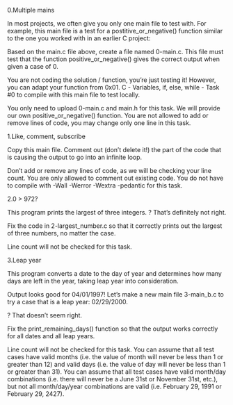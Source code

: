 0.Multiple mains

In most projects, we often give you only one main file to test with. For example, this main file is a test for a postitive_or_negative() function similar to the one you worked with in an earlier C project:

Based on the main.c file above, create a file named 0-main.c. This file must test that the function positive_or_negative() gives the correct output when given a case of 0.

You are not coding the solution / function, you’re just testing it! However, you can adapt your function from 0x01. C - Variables, if, else, while - Task #0 to compile with this main file to test locally.

You only need to upload 0-main.c and main.h for this task. We will provide our own positive_or_negative() function.
You are not allowed to add or remove lines of code, you may change only one line in this task.

1.Like, comment, subscribe

Copy this main file. Comment out (don’t delete it!) the part of the code that is causing the output to go into an infinite loop.

Don’t add or remove any lines of code, as we will be checking your line count. You are only allowed to comment out existing code.
You do not have to compile with -Wall -Werror -Wextra -pedantic for this task.

2.0 > 972?

This program prints the largest of three integers.
? That’s definitely not right.

Fix the code in 2-largest_number.c so that it correctly prints out the largest of three numbers, no matter the case.

Line count will not be checked for this task.

3.Leap year

This program converts a date to the day of year and determines how many days are left in the year, taking leap year into consideration.

Output looks good for 04/01/1997! Let’s make a new main file 3-main_b.c to try a case that is a leap year: 02/29/2000.

? That doesn’t seem right.

Fix the print_remaining_days() function so that the output works correctly for all dates and all leap years.

Line count will not be checked for this task.
You can assume that all test cases have valid months (i.e. the value of month will never be less than 1 or greater than 12) and valid days (i.e. the value of day will never be less than 1 or greater than 31).
You can assume that all test cases have valid month/day combinations (i.e. there will never be a June 31st or November 31st, etc.), but not all month/day/year combinations are valid (i.e. February 29, 1991 or February 29, 2427).
